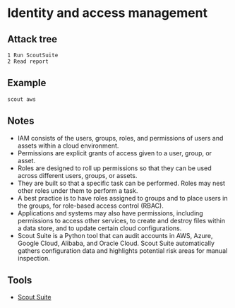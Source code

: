# Identity and access management

## Attack tree

```text
1 Run ScoutSuite
2 Read report
```

## Example

    scout aws

## Notes

* IAM consists of the users, groups, roles, and permissions of users and assets within a cloud environment. 
* Permissions are explicit grants of access given to a user, group, or asset.
* Roles are designed to roll up permissions so that they can be used across different users, groups, or assets. 
* They are built so that a specific task can be performed. Roles may nest other roles under them to perform a task.
* A best practice is to have roles assigned to groups and to place users in the groups, for role-based access control 
(RBAC). 
* Applications and systems may also have permissions, including permissions to access other services, to create 
and destroy files within a data store, and to update certain cloud configurations.
* Scout Suite is a Python tool that can audit accounts in AWS, Azure,
Google Cloud, Alibaba, and Oracle Cloud. Scout Suite automatically gathers
configuration data and highlights potential risk areas for manual inspection.

## Tools

* [Scout Suite](https://github.com/nccgroup/ScoutSuite)
